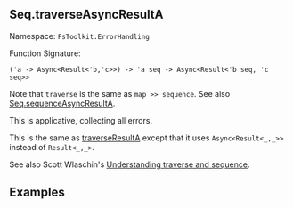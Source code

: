 ## Seq.traverseAsyncResultA

Namespace: `FsToolkit.ErrorHandling`

Function Signature:

```
('a -> Async<Result<'b,'c>>) -> 'a seq -> Async<Result<'b seq, 'c seq>>
```

Note that `traverse` is the same as `map >> sequence`. See also [Seq.sequenceAsyncResultA](sequenceAsyncResultA.md).

This is applicative, collecting all errors.

This is the same as [traverseResultA](traverseResultA.md) except that it uses `Async<Result<_,_>>` instead of `Result<_,_>`.

See also Scott Wlaschin's [Understanding traverse and sequence](https://fsharpforfunandprofit.com/posts/elevated-world-4/).

## Examples
